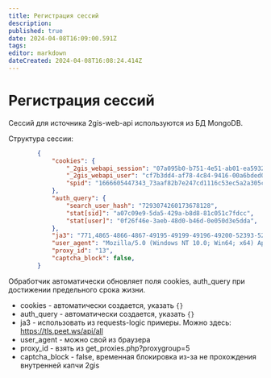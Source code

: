 ```yaml
---
title: Регистрация сессий
description: 
published: true
date: 2024-04-08T16:09:00.591Z
tags: 
editor: markdown
dateCreated: 2024-04-08T16:08:24.414Z
---
```


# Регистрация сессий


Сессий для источника 2gis-web-api используются из БД MongoDB. 

Структура сессии:
```json
        {
            "cookies": {
                "_2gis_webapi_session": "07a095b0-b751-4e51-ab01-ea59323f2cad",
                "_2gis_webapi_user": "cf7b3dd4-af78-4c84-9416-00a6bded0a5e",
                "spid": "1666605447343_73aaf82b7e247cd1116c53ec5a2a305c_09ulh9vfvdqbd2n5",
            },
            "auth_query": {
                "search_user_hash": "7293074260173678128",
                "stat[sid]": "a07c09e9-5da5-429a-b8d8-81c051c7fdcc",
                "stat[user]": "0f26f46e-3aeb-48d0-b46d-0e050d3e5dda",
            },
            "ja3": "771,4865-4866-4867-49195-49199-49196-49200-52393-52392-49171-49172-156-157-47-53,0-23-65281-10-11-35-16-5-13-18-51-45-43-27-21,29-23-24,0",
            "user_agent": "Mozilla/5.0 (Windows NT 10.0; Win64; x64) AppleWebKit/537.36 (KHTML, like Gecko) Chrome/96.0.4664.110 Safari/537.36",
            "proxy_id": "13",
            "captcha_block": false,
        }
```

Обработчик автоматически обновляет поля cookies, auth_query при достижении предельного срока жизни. 

- cookies - автоматически создается, указать `{}`
- auth_query - автоматически создается, указать `{}`
- ja3 - использовать из requests-logic примеры. Можно здесь: https://tls.peet.ws/api/all
- user_agent - можно свой из браузера
- proxy_id - взять из get_proxies.php?proxygroup=5
- captcha_block - false, временная блокировка из-за не прохождения внутренней капчи 2gis